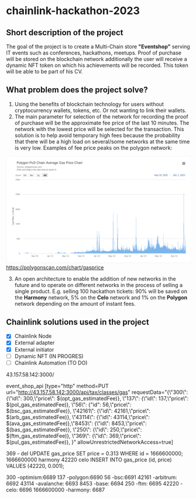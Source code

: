 # chainlink-hackathon-2023

## Short description of the project

The goal of the project is to create a Multi-Chain store **"Eventshop"** serving IT events such as conferences, hackathons, meetups. Proof of purchase will be stored on the blockchain network additionally the user will receive a dynamic NFT token on which his achievements will be recorded. This token will be able to be part of his CV.

## What problem does the project solve?

1. Using the benefits of blockchain technology for users without cryptocurrency wallets, tokens, etc. Or not wanting to link their wallets.
2. The main parameter for selection of the network for recording the proof of purchase will be the approximate fee price of the last 10 minutes. The network with the lowest price will be selected for the transaction. This solution is to help avoid temporary high fees because the probability that there will be a high load on several/some networks at the same time is very low. Examples of fee price peaks on the polygon network:

![Polgon fees](https://github.com/issueslinux/chainlink-hackathon-2023/blob/main/polygon_fee.png)
https://polygonscan.com/chart/gasprice

3. An open architecture to enable the addition of new networks in the future and to operate on different networks in the process of selling a single product. E.g. selling 100 hackathon tickets: 90% will be saved on the **Harmony** network, 5% on the **Celo** network and 1% on the **Polygon** network depending on the amount of instant fees. 

## Chainlink solutions used in the project

- [x] Chainlink Node
- [x] External adapter
- [x] External initiator
- [ ] Dynamic NFT (IN PROGRES)
- [ ] Chainlink Automation (TO DO)

43.157.58.142:3000/

              
event_shop_api [type="http" method=PUT url="http://43.157.58.142:3000/api/tax/classes/gas" requestData="{\\"300\\": {\\"id\\": 300,\\"price\\": $(opt_gas_estimatedFee)}, \\"137\\": {\\"id\\": 137,\\"price\\": $(pol_gas_estimatedFee)}, \\"56\\": {"id": 56,\\"price\\": $(bsc_gas_estimatedFee)}, \\"42161\\": {\\"id\\": 42161,\\"price\\": $(arb_gas_estimatedFee)}, \\"43114\\": {\\"id\\": 43114,\\"price\\": $(ava_gas_estimatedFee)},\\"8453\\": {\\"id\\": 8453,\\"price\\": $(bas_gas_estimatedFee)}, \\"250\\": {\\"id\\": 250,\\"price\\": $(ftm_gas_estimatedFee)}, \\"369\\": {\\"id\\": 369,\\"price\\": $(pul_gas_estimatedFee)},  }" allowUnrestrictedNetworkAccess=true]

369 - del
UPDATE gas_price SET price = 0.313 WHERE id = 1666600000;
1666600000 harmony
42220 celo
INSERT INTO gas_price (id, price) VALUES (42220, 0.001);

300 		-optimism:6689
137 		-polygon:6690
56  		-bsc:6691 
42161		-arbitrum: 6692
43114		-avalanche: 6693
8453		-base: 6694
250		-ftm: 6695
42220		-celo: 6696
1666600000	-harmony: 6687

